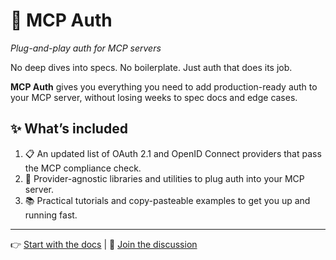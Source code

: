 # 🔐 MCP Auth

*Plug-and-play auth for MCP servers*

No deep dives into specs. No boilerplate. Just auth that does its job.

**MCP Auth** gives you everything you need to add production-ready auth to your MCP server, without losing weeks to spec docs and edge cases.

## ✨ What’s included

1. 📋 An updated list of OAuth 2.1 and OpenID Connect providers that pass the MCP compliance check.
2. 🔧 Provider-agnostic libraries and utilities to plug auth into your MCP server.
3. 📚 Practical tutorials and copy-pasteable examples to get you up and running fast.

---

👉 [Start with the docs](https://mcp-auth.dev/docs) | 💬 [Join the discussion](https://github.com/orgs/mcp-auth/discussions)
